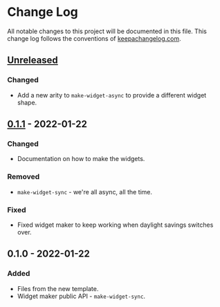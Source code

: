 # Change Log
All notable changes to this project will be documented in this file. This change log follows the conventions of [keepachangelog.com](http://keepachangelog.com/).

## [Unreleased]
### Changed
- Add a new arity to `make-widget-async` to provide a different widget shape.

## [0.1.1] - 2022-01-22
### Changed
- Documentation on how to make the widgets.

### Removed
- `make-widget-sync` - we're all async, all the time.

### Fixed
- Fixed widget maker to keep working when daylight savings switches over.

## 0.1.0 - 2022-01-22
### Added
- Files from the new template.
- Widget maker public API - `make-widget-sync`.

[Unreleased]: https://sourcehost.site/your-name/restsql/compare/0.1.1...HEAD
[0.1.1]: https://sourcehost.site/your-name/restsql/compare/0.1.0...0.1.1

